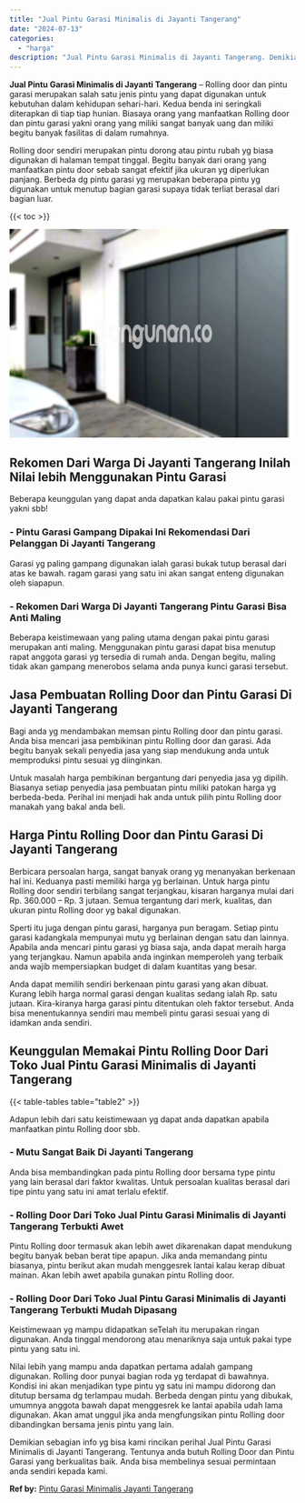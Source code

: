 ```yaml
---
title: "Jual Pintu Garasi Minimalis di Jayanti Tangerang"
date: "2024-07-13"
categories: 
  - "harga"
description: "Jual Pintu Garasi Minimalis di Jayanti Tangerang. Demikian sebagian info yg bisa kami rincikan perihal Jual Pintu Garasi Minimalis di Jayanti Tangerang. Tent..."
---
```


**Jual Pintu Garasi Minimalis di Jayanti Tangerang** – Rolling door dan pintu garasi merupakan salah satu jenis pintu yang dapat digunakan untuk kebutuhan dalam kehidupan sehari-hari. Kedua benda ini seringkali diterapkan di tiap tiap hunian. Biasaya orang yang manfaatkan Rolling door dan pintu garasi yakni orang yang miliki sangat banyak uang dan miliki begitu banyak fasilitas di dalam rumahnya.

Rolling door sendiri merupakan pintu dorong atau pintu rubah yg biasa digunakan di halaman tempat tinggal. Begitu banyak dari orang yang manfaatkan pintu door sebab sangat efektif jika ukuran yg diperlukan panjang. Berbeda dg pintu garasi yg merupakan beberapa pintu yg digunakan untuk menutup bagian garasi supaya tidak terliat berasal dari bagian luar.

{{< toc >}}

![Jual Pintu Garasi Minimalis di Jayanti Tangerang](/images/pintu-garasi-57.png)

## Rekomen Dari Warga Di Jayanti Tangerang Inilah Nilai lebih Menggunakan Pintu Garasi

Beberapa keunggulan yang dapat anda dapatkan kalau pakai pintu garasi yakni sbb!

### \- Pintu Garasi Gampang Dipakai Ini Rekomendasi Dari Pelanggan Di Jayanti Tangerang

Garasi yg paling gampang digunakan ialah garasi bukak tutup berasal dari atas ke bawah. ragam garasi yang satu ini akan sangat enteng digunakan oleh siapapun.

### \- Rekomen Dari Warga Di Jayanti Tangerang Pintu Garasi Bisa Anti Maling

Beberapa keistimewaan yang paling utama dengan pakai pintu garasi merupakan anti maling. Menggunakan pintu garasi dapat bisa menutup rapat anggota garasi yg tersedia di rumah anda. Dengan begitu, maling tidak akan gampang menerobos selama anda punya kunci garasi tersebut.

## Jasa Pembuatan Rolling Door dan Pintu Garasi Di Jayanti Tangerang

Bagi anda yg mendambakan memsan pintu Rolling door dan pintu garasi. Anda bisa mencari jasa pembikinan pintu Rolling door dan garasi. Ada begitu banyak sekali penyedia jasa yang siap mendukung anda untuk memproduksi pintu sesuai yg diinginkan.

Untuk masalah harga pembikinan bergantung dari penyedia jasa yg dipilih. Biasanya setiap penyedia jasa pembuatan pintu miliki patokan harga yg berbeda-beda. Perihal ini menjadi hak anda untuk pilih pintu Rolling door manakah yang bakal anda beli.

## Harga Pintu Rolling Door dan Pintu Garasi Di Jayanti Tangerang

Berbicara persoalan harga, sangat banyak orang yg menanyakan berkenaan hal ini. Keduanya pasti memiliki harga yg berlainan. Untuk harga pintu Rolling door sendiri terbilang sangat terjangkau, kisaran harganya mulai dari Rp. 360.000 – Rp. 3 jutaan. Semua tergantung dari merk, kualitas, dan ukuran pintu Rolling door yg bakal digunakan.

Sperti itu juga dengan pintu garasi, harganya pun beragam. Setiap pintu garasi kadangkala mempunyai mutu yg berlainan dengan satu dan lainnya. Apabila anda mencari pintu garasi yg biasa saja, anda dapat meraih harga yang terjangkau. Namun apabila anda inginkan memperoleh yang terbaik anda wajib mempersiapkan budget di dalam kuantitas yang besar.

Anda dapat memilih sendiri berkenaan pintu garasi yang akan dibuat. Kurang lebih harga normal garasi dengan kualitas sedang ialah Rp. satu jutaan. Kira-kiranya harga garasi pintu ditentukan oleh faktor tersebut. Anda bisa menentukannya sendiri mau membeli pintu garasi sesuai yang di idamkan anda sendiri.

## Keunggulan Memakai Pintu Rolling Door Dari Toko Jual Pintu Garasi Minimalis di Jayanti Tangerang

{{< table-tables table="table2" >}}

Adapun lebih dari satu keistimewaan yg dapat anda dapatkan apabila manfaatkan pintu Rolling door sbb.

### \- Mutu Sangat Baik Di Jayanti Tangerang

Anda bisa membandingkan pada pintu Rolling door bersama type pintu yang lain berasal dari faktor kwalitas. Untuk persoalan kualitas berasal dari tipe pintu yang satu ini amat terlalu efektif.

### \- Rolling Door Dari Toko Jual Pintu Garasi Minimalis di Jayanti Tangerang Terbukti Awet

Pintu Rolling door termasuk akan lebih awet dikarenakan dapat mendukung begitu banyak beban berat tipe apapun. Jika anda memandang pintu biasanya, pintu berikut akan mudah menggesrek lantai kalau kerap dibuat mainan. Akan lebih awet apabila gunakan pintu Rolling door.

### \- Rolling Door Dari Toko Jual Pintu Garasi Minimalis di Jayanti Tangerang Terbukti Mudah Dipasang

Keistimewaan yg mampu didapatkan seTelah itu merupakan ringan digunakan. Anda tinggal mendorong atau menariknya saja untuk pakai type pintu yang satu ini.

Nilai lebih yang mampu anda dapatkan pertama adalah gampang digunakan. Rolling door punyai bagian roda yg terdapat di bawahnya. Kondisi ini akan menjadikan type pintu yg satu ini mampu didorong dan ditutup bersama dg terlampau mudah. Berbeda dengan pintu yang dibukak, umumnya anggota bawah dapat menggesrek ke lantai apabila udah lama digunakan. Akan amat unggul jika anda mengfungsikan pintu Rolling door dibandingkan bersama jenis pintu yang lain.

Demikian sebagian info yg bisa kami rincikan perihal Jual Pintu Garasi Minimalis di Jayanti Tangerang. Tentunya anda butuh Rolling Door dan Pintu Garasi yang berkualitas baik. Anda bisa membelinya sesuai permintaan anda sendiri kepada kami.

**Ref by:** [Pintu Garasi Minimalis Jayanti Tangerang](https://id.wikipedia.org/wiki/Pintu)
